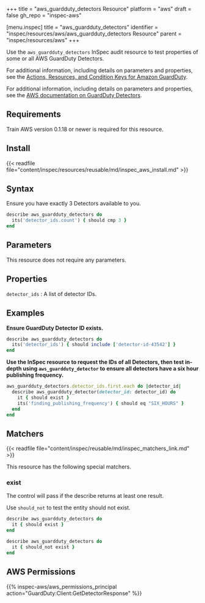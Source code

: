 +++
title = "aws_guardduty_detectors Resource"
platform = "aws"
draft = false
gh_repo = "inspec-aws"

[menu.inspec]
title = "aws_guardduty_detectors"
identifier = "inspec/resources/aws/aws_guardduty_detectors Resource"
parent = "inspec/resources/aws"
+++



Use the `aws_guardduty_detectors` InSpec audit resource to test properties of some or all AWS GuardDuty Detectors.

For additional information, including details on parameters and properties, see the [Actions, Resources, and Condition Keys for Amazon GuardDuty](https://docs.aws.amazon.com/guardduty/latest/APIReference/API_GetDetector.html).

For additional information, including details on parameters and properties, see the [AWS documentation on GuardDuty Detectors](https://docs.aws.amazon.com/guardduty/latest/ug/what-is-guardduty.html).

## Requirements

Train AWS version 0.1.18 or newer is required for this resource.

## Install

{{< readfile file="content/inspec/resources/reusable/md/inspec_aws_install.md" >}}

## Syntax

 Ensure you have exactly 3 Detectors available to you.

```ruby
describe aws_guardduty_detectors do
  its('detector_ids.count') { should cmp 3 }
end
```

## Parameters

This resource does not require any parameters.

## Properties

`detector_ids`
: A list of detector IDs.

## Examples

**Ensure GuardDuty Detector ID exists.**

```ruby
describe aws_guardduty_detectors do
  its('detector_ids') { should include ['detector-id-43542'] }
end
```

**Use the InSpec resource to request the IDs of all Detectors, then test in-depth using `aws_guardduty_detector` to ensure all detectors have a six hour publishing frequency.**

```ruby
aws_guardduty_detectors.detector_ids.first.each do |detector_id|
  describe aws_guardduty_detector(detector_id: detector_id) do
    it { should exist }
    its('finding_publishing_frequency') { should eq "SIX_HOURS" }
  end
end
```

## Matchers

{{< readfile file="content/inspec/reusable/md/inspec_matchers_link.md" >}}

This resource has the following special matchers.

### exist

The control will pass if the describe returns at least one result.

Use `should_not` to test the entity should not exist.

```ruby
describe aws_guardduty_detectors do
  it { should exist }
end
```

```ruby
describe aws_guardduty_detectors do
  it { should_not exist }
end
```

## AWS Permissions

{{% inspec-aws/aws_permissions_principal action="GuardDuty:Client:GetDetectorResponse" %}}
